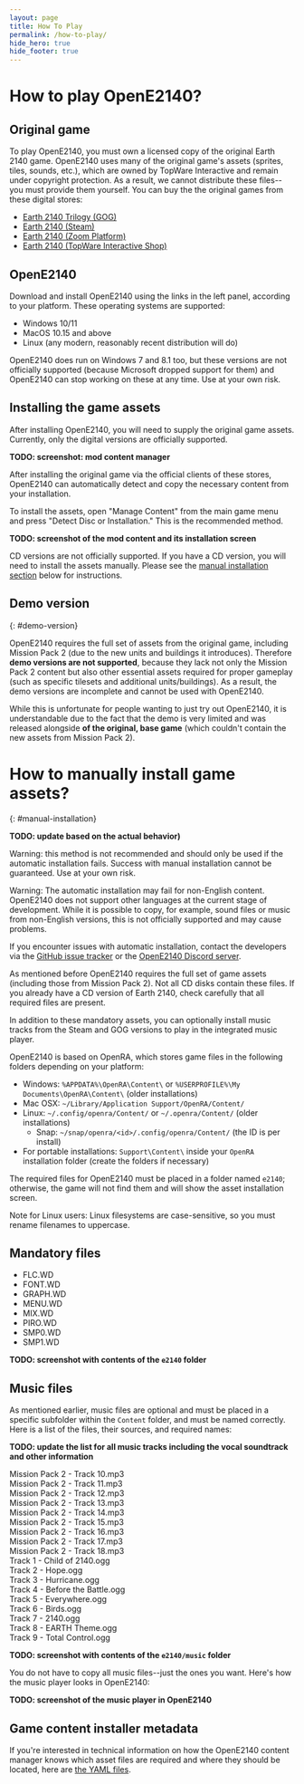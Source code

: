 ```yaml
---
layout: page
title: How To Play
permalink: /how-to-play/
hide_hero: true
hide_footer: true
---
```


# How to play OpenE2140?

## Original game

To play OpenE2140, you must own a licensed copy of the original Earth 2140 game. OpenE2140 uses many of the original game's assets (sprites, tiles, sounds, etc.), which are owned by TopWare Interactive and remain under copyright protection. As a result, we cannot distribute these files--you must provide them yourself. You can buy the the original games from these digital stores:

- [Earth 2140 Trilogy (GOG)](https://www.gog.com/game/earth_2140_trilogy)
- [Earth 2140 (Steam)](https://store.steampowered.com/app/253860/Earth_2140/)
- [Earth 2140 (Zoom Platform)](https://www.zoom-platform.com/product/earth-2140-trilogy)
- [Earth 2140 (TopWare Interactive Shop)](https://www.topwareshop.com/index.php?id_product=36&controller=product&id_lang=3)

## OpenE2140

Download and install OpenE2140 using the links in the left panel, according to your platform. These operating systems are supported:

- Windows 10/11
- MacOS 10.15 and above
- Linux (any modern, reasonably recent distribution will do)

OpenE2140 does run on Windows 7 and 8.1 too, but these versions are not officially supported (because Microsoft dropped support for them) and OpenE2140 can stop working on these at any time. Use at your own risk.

## Installing the game assets

After installing OpenE2140, you will need to supply the original game assets. Currently, only the digital versions are officially supported.

**TODO: screenshot: mod content manager**

After installing the original game via the official clients of these stores, OpenE2140 can automatically detect and copy the necessary content from your installation.

To install the assets, open "Manage Content" from the main game menu and press "Detect Disc or Installation." This is the recommended method.

**TODO: screenshot of the mod content and its installation screen**

CD versions are not officially supported. If you have a CD version, you will need to install the assets manually. Please see the [manual installation section](#manual-installation) below for instructions.

## Demo version
{: #demo-version}

OpenE2140 requires the full set of assets from the original game, including Mission Pack 2 (due to the new units and buildings it introduces). Therefore **demo versions are not supported**, because they lack not only the Mission Pack 2 content but also other essential assets required for proper gameplay (such as specific tilesets and additional units/buildings). As a result, the demo versions are incomplete and cannot be used with OpenE2140.

While this is unfortunate for people wanting to just try out OpenE2140, it is understandable due to the fact that the demo is very limited and was released alongside **of the original, base game** (which couldn't contain the new assets from Mission Pack 2).

# How to manually install game assets?
{: #manual-installation}

**TODO: update based on the actual behavior)**

Warning: this method is not recommended and should only be used if the automatic installation fails. Success with manual installation cannot be guaranteed. Use at your own risk.

Warning: The automatic installation may fail for non-English content. OpenE2140 does not support other languages at the current stage of development. While it is possible to copy, for example, sound files or music from non-English versions, this is not officially supported and may cause problems.

If you encounter issues with automatic installation, contact the developers via the [GitHub issue tracker](https://github.com/OpenE2140/OpenE2140/issues) or the [OpenE2140 Discord server](https://discord.gg/KNcX5BxA37).

As mentioned before OpenE2140 requires the full set of game assets (including those from Mission Pack 2). Not all CD disks contain these files. If you already have a CD version of Earth 2140, check carefully that all required files are present.

In addition to these mandatory assets, you can optionally install music tracks from the Steam and GOG versions to play in the integrated music player.

OpenE2140 is based on OpenRA, which stores game files in the following folders depending on your platform:

* Windows: `%APPDATA%\OpenRA\Content\` or `%USERPROFILE%\My Documents\OpenRA\Content\` (older installations)
* Mac OSX: `~/Library/Application Support/OpenRA/Content/`
* Linux: `~/.config/openra/Content/` or `~/.openra/Content/` (older installations)
  * Snap: `~/snap/openra/<id>/.config/openra/Content/` (the ID is per install)
* For portable installations: `Support\Content\` inside your `OpenRA` installation folder (create the folders if necessary)

The required files for OpenE2140 must be placed in a folder named `e2140`; otherwise, the game will not find them and will show the asset installation screen.

Note for Linux users: Linux filesystems are case-sensitive, so you must rename filenames to uppercase.

## Mandatory files

- FLC.WD
- FONT.WD
- GRAPH.WD
- MENU.WD
- MIX.WD
- PIRO.WD
- SMP0.WD
- SMP1.WD

**TODO: screenshot with contents of the `e2140` folder**

## Music files

As mentioned earlier, music files are optional and must be placed in a specific subfolder within the `Content` folder, and must be named correctly. Here is a list of the files, their sources, and required names:

**TODO: update the list for all music tracks including the vocal soundtrack and other information**

Mission Pack 2 - Track 10.mp3  
Mission Pack 2 - Track 11.mp3  
Mission Pack 2 - Track 12.mp3  
Mission Pack 2 - Track 13.mp3  
Mission Pack 2 - Track 14.mp3  
Mission Pack 2 - Track 15.mp3  
Mission Pack 2 - Track 16.mp3  
Mission Pack 2 - Track 17.mp3  
Mission Pack 2 - Track 18.mp3  
Track 1 - Child of 2140.ogg  
Track 2 - Hope.ogg  
Track 3 - Hurricane.ogg  
Track 4 - Before the Battle.ogg  
Track 5 - Everywhere.ogg  
Track 6 - Birds.ogg  
Track 7 - 2140.ogg  
Track 8 - EARTH Theme.ogg  
Track 9 - Total Control.ogg  

**TODO: screenshot with contents of the `e2140/music` folder**

You do not have to copy all music files--just the ones you want. Here's how the music player looks in OpenE2140:

**TODO: screenshot of the music player in OpenE2140**

## Game content installer metadata

If you're interested in technical information on how the OpenE2140 content manager knows which asset files are required and where they should be located, here are [the YAML files](https://github.com/OpenE2140/OpenE2140/tree/master/mods/e2140-content/installer/).
